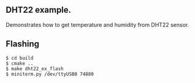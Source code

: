 ## DHT22 example.

Demonstrates how to get temperature and humidity from DHT22 sensor.

## Flashing

```
$ cd build
$ cmake ..
$ make dht22_ex_flash
$ miniterm.py /dev/ttyUSB0 74880
```
